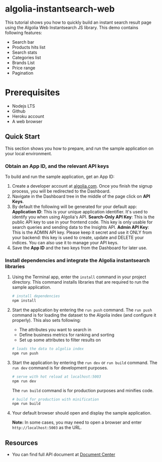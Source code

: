 # algolia-instantsearch-web

This tutorial shows you how to quickly build an instant search result page using the Algolia Web Instantsearch JS library.
This demo contains following features:

- Search bar
- Products hits list
- Search stats
- Categories list
- Brands List
- Price range
- Pagination

# Prerequisites

- Nodejs LTS
- Github
- Heroku account
- A web browser

## Quick Start

This section shows you how to prepare, and run the sample application on your local environment.

### Obtain an App ID, and the relevant API keys

To build and run the sample application, get an App ID:

1. Create a developer account at [algolia.com](https://www.algolia.com/users/sign_up). Once you finish the signup process, you will be redirected to the Dashboard.
2. Navigate in the Dashboard tree in the middle of the page click on **API Keys**.
3. By default the following will be generated for your default app:
   **Application ID**: This is your unique application identifier. It's used to identify you when using Algolia's API.
   **Search-Only API Key**: This is the public API key to use in your frontend code. This key is only usable for search queries and sending data to the Insights API.
   **Admin API Key**: This is the ADMIN API key. Please keep it secret and use it ONLY from your backend: this key is used to create, update and DELETE your indices. You can also use it to manage your API keys.
4. Save the **App ID** and the two keys from the Dashboard for later use.

### Install dependencies and integrate the Algolia instantsearch libraries

1. Using the Terminal app, enter the `install` command in your project directory. This command installs libraries that are required to run the sample application.
   ```bash
   # install dependencies
   npm install
   ```
2. Start the application by entering the `run push` command.
   The `run push` command is for loading the dataset to the Algolia index (and configure it properly). This also sets following:

   - The attributes you want to search in
   - Define business metrics for ranking and sorting
   - Set up some attributes to filter results on

   ```bash
   # loads the data to algolia index
   npm run push
   ```

3. Start the application by entering the `run dev` or `run build` command.
   The `run dev` command is for development purposes.
   ```bash
   # serve with hot reload at localhost:5003
   npm run dev
   ```
   The `run build` command is for production purposes and minifies code.
   ```bash
   # build for production with minification
   npm run build
   ```
4. Your default browser should open and display the sample application.

   **Note:** In some cases, you may need to open a browser and enter `http://localhost:5003` as the URL.

## Resources

- You can find full API document at [Document Center](https://www.algolia.com/doc/guides/getting-started/how-algolia-works/in-depth/implementation-process/#configuring-relevance)
